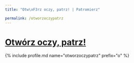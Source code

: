 ```yaml
---
title: "Otw\xF3rz oczy, patrz! | Patromierz"

permalink: /otworzoczypatrz
---
```


# [Otwórz oczy, patrz!](https://patronite.pl/otworzoczypatrz)

{% include profile.md name="otworzoczypatrz" prefix="o" %}
